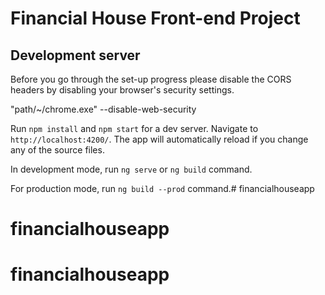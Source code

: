 # Financial House Front-end Project


## Development server


Before you go through the set-up progress please disable the CORS headers by disabling your browser's security settings.

"path/~/chrome.exe" --disable-web-security 

Run `npm install` and `npm start` for a dev server. Navigate to `http://localhost:4200/`. The app will automatically reload if you change any of the source files.

In development mode, run `ng serve` or `ng build` command.

For production mode, run `ng build --prod` command.# financialhouseapp
# financialhouseapp
# financialhouseapp
